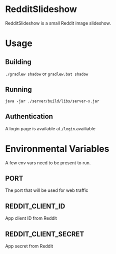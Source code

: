 # RedditSlideshow

RedditSlideshow is a small Reddit image slideshow.

# Usage

## Building

`./gradlew shadow` or `gradlew.bat shadow`

## Running

`java -jar ./server/build/libs/server-x.jar`

## Authentication

A login page is available at `/login`.availiable

# Environmental Variables

A few env vars need to be present to run.

## PORT

The port that will be used for web traffic

## REDDIT_CLIENT_ID

App client ID from Reddit

## REDDIT_CLIENT_SECRET

App secret from Reddit